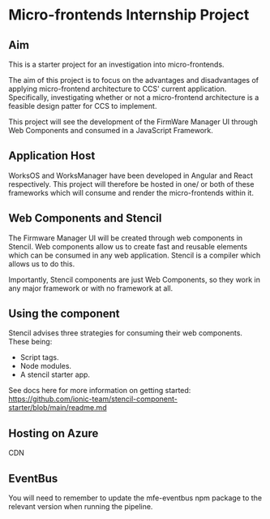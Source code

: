 # Micro-frontends Internship Project

## Aim

This is a starter project for an investigation into micro-frontends.

The aim of this project is to focus on the advantages and disadvantages of applying micro-frontend architecture to CCS' current application. Specifically, investigating whether or not a micro-frontend architecture is a feasible design patter for CCS to implement.

This project will see the development of the FirmWare Manager UI through Web Components and consumed in a JavaScript Framework.
## Application Host
WorksOS and WorksManager have been developed in Angular and React respectively. This project will therefore be hosted in one/ or both of these frameworks which will consume and render the micro-frontends within it.

## Web Components and Stencil
The Firmware Manager UI will be created through web components in Stencil. Web components allow us to create fast and reusable elements which can be consumed in any web application. Stencil is a compiler which allows us to do this.

Importantly, Stencil components are just Web Components, so they work in any major framework or with no framework at all.


## Using the component

Stencil advises three strategies for consuming their web components. These being:
- Script tags.
- Node modules.
- A stencil starter app.

See docs here for more information on getting started: https://github.com/ionic-team/stencil-component-starter/blob/main/readme.md

## Hosting on Azure
CDN

## EventBus
You will need to remember to update the mfe-eventbus npm package to the relevant version when running the pipeline.